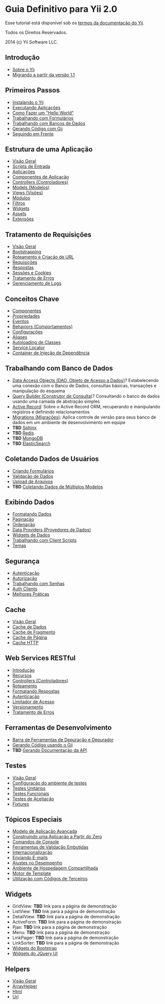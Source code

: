 Guia Definitivo para Yii 2.0
============================

Esse tutorial está disponível sob os [termos da documentação do Yii](http://www.yiiframework.com/doc/terms/).

Todos os Direitos Reservados.

2014 (c) Yii Software LLC.


Introdução
----------

* [Sobre o Yii](intro-yii.md)
* [Migrando a partir da versão 1.1](intro-upgrade-from-v1.md)


Primeiros Passos
----------------

* [Instalando o Yii](start-installation.md)
* [Executando Aplicações](start-workflow.md)
* [Como Fazer um "Hello World"](start-hello.md)
* [Trabalhando com Formulários](start-forms.md)
* [Trabalhando com Bancos de Dados](start-databases.md)
* [Gerando Código com Gii](start-gii.md)
* [Seguindo em Frente](start-looking-ahead.md)


Estrutura de uma Aplicação
--------------------------

* [Visão Geral](structure-overview.md)
* [Scripts de Entrada](structure-entry-scripts.md)
* [Aplicações](structure-applications.md)
* [Componentes de Aplicação](structure-application-components.md)
* [Controllers (Controladores)](structure-controllers.md)
* [Models (Modelos)](structure-models.md)
* [Views (Visões)](structure-views.md)
* [Módulos](structure-modules.md)
* [Filtros](structure-filters.md)
* [Widgets](structure-widgets.md)
* [Assets](structure-assets.md)
* [Extensões](structure-extensions.md)


Tratamento de Requisições
-------------------------

* [Visão Geral](runtime-overview.md)
* [Bootstrapping](runtime-bootstrapping.md)
* [Roteamento e Criação de URL](runtime-routing.md)
* [Requisições](runtime-requests.md)
* [Respostas](runtime-responses.md)
* [Sessões e Cookies](runtime-sessions-cookies.md)
* [Tratamento de Erros](runtime-handling-errors.md)
* [Gerenciamento de Logs](runtime-logging.md)


Conceitos Chave
---------------

* [Componentes](concept-components.md)
* [Propriedades](concept-properties.md)
* [Eventos](concept-events.md)
* [Behaviors (Comportamentos)](concept-behaviors.md)
* [Configurações](concept-configurations.md)
* [Aliases](concept-aliases.md)
* [Autoloading de Classes](concept-autoloading.md)
* [Service Locator](concept-service-locator.md)
* [Container de Injeção de Dependência](concept-di-container.md)


Trabalhando com Banco de Dados
------------------------------

* [Data Access Objects (DAO, Objeto de Acesso a Dados)](db-dao.md)? Estabelecendo uma conexão com o Banco de Dados, consultas básicas, transações e manipulação do esquema
* [Query Builder (Construtor de Consulta)](db-query-builder.md)? Consultando o banco de dados usando uma camada de abstração simples
* [Active Record](db-active-record.md): Sobre o Active Record ORM, recuperando e manipulando registros e definindo relacionamentos
* [Migrations (Migrações)](db-migrations.md): Aplica controle de versão para seus banco de dados em um ambiente de desenvolvimento em equipe
* **TBD** [Sphinx](db-sphinx.md)
* **TBD** [Redis](db-redis.md)
* **TBD** [MongoDB](db-mongodb.md)
* **TBD** [ElasticSearch](db-elasticsearch.md)


Coletando Dados de Usuários
---------------------------

* [Criando Formulários](input-forms.md)
* [Validação de Dados](input-validation.md)
* [Upload de Arquivos](input-file-upload.md)
* **TBD** [Coletando Dados de Múltiplos Modelos](input-multiple-models.md)


Exibindo Dados
---------------

* [Formatando Dados](output-formatter.md)
* [Paginação](output-pagination.md)
* [Ordenação](output-sorting.md)
* [Data Providers (Provedores de Dados)](output-data-providers.md)
* [Widgets de Dados](output-data-widgets.md)
* [Trabalhando com Client Scripts](output-client-scripts.md)
* [Temas](output-theming.md)


Segurança
--------

* [Autenticação](security-authentication.md)
* [Autorização](security-authorization.md)
* [Trabalhando com Senhas](security-passwords.md)
* [Auth Clients](security-auth-clients.md)
* [Melhores Práticas](security-best-practices.md)


Cache
-------

* [Visão Geral](caching-overview.md)
* [Cache de Dados](caching-data.md)
* [Cache de Fragmento](caching-fragment.md)
* [Cache de Página](caching-page.md)
* [Cache HTTP](caching-http.md)


Web Services RESTful 
------------------------

* [Introdução](rest-quick-start.md)
* [Recursos](rest-resources.md)
* [Controllers (Controladores)](rest-controllers.md)
* [Roteamento](rest-routing.md)
* [Formatando Respostas](rest-response-formatting.md)
* [Autenticação](rest-authentication.md)
* [Limitador de Acesso](rest-rate-limiting.md)
* [Versionamento](rest-versioning.md)
* [Tratamento de Erros](rest-error-handling.md)


Ferramentas de Desenvolvimento
------------------------------

* [Barra de Ferramentas de Depuração e Depurador](tool-debugger.md)
* [Gerando Código usando o Gii](tool-gii.md)
* **TBD** [Gerando Documentação da API](tool-api-doc.md)


Testes
------

* [Visão Geral](test-overview.md)
* [Configuração do ambiente de testes](test-environment-setup.md)
* [Testes Unitários](test-unit.md)
* [Testes Funcionais](test-functional.md)
* [Testes de Aceitação](test-acceptance.md)
* [Fixtures](test-fixtures.md)


Tópicos Especiais
-----------------

* [Modelo de Aplicação Avançada](tutorial-advanced-app.md)
* [Construindo uma Aplicação a Partir do Zero](tutorial-start-from-scratch.md)
* [Comandos de Console](tutorial-console.md)
* [Ferramentas de Validação Embutidas](tutorial-core-validators.md)
* [Internacionalização](tutorial-i18n.md)
* [Enviando E-mails](tutorial-mailing.md)
* [Ajustes no Desempenho](tutorial-performance-tuning.md)
* [Ambiente de Hospedagem Compartilhada](tutorial-shared-hosting.md)
* [Motor de Template](tutorial-template-engines.md)
* [Utilização com Códigos de Terceiros](tutorial-yii-integration.md)


Widgets
-------

* GridView: **TBD** link para a página de demonstração
* ListView: **TBD** link para a página de demonstração
* DetailView: **TBD** link para a página de demonstração
* ActiveForm: **TBD** link para a página de demonstração
* Pjax: **TBD** link para a página de demonstração
* Menu: **TBD** link para a página de demonstração
* LinkPager: **TBD** link para a página de demonstração
* LinkSorter: **TBD** link para a página de demonstração
* [Widgets do Bootstrap](widget-bootstrap.md)
* [Widgets do JQuery UI](widget-jui.md)


Helpers
-------

* [Visão Geral](helper-overview.md)
* [ArrayHelper](helper-array.md)
* [Html](helper-html.md)
* [Url](helper-url.md)
